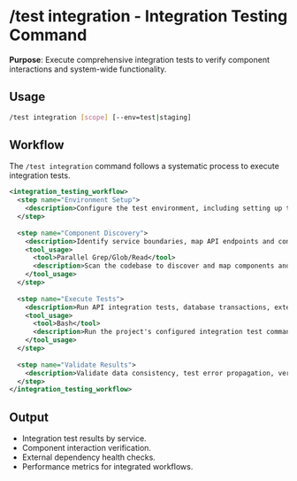 # /test integration - Integration Testing Command

**Purpose**: Execute comprehensive integration tests to verify component interactions and system-wide functionality.

## Usage
```bash
/test integration [scope] [--env=test|staging]
```

## Workflow

The `/test integration` command follows a systematic process to execute integration tests.

```xml
<integration_testing_workflow>
  <step name="Environment Setup">
    <description>Configure the test environment, including setting up test databases and external services, initializing test data fixtures, and setting environment variables.</description>
  </step>
  
  <step name="Component Discovery">
    <description>Identify service boundaries, map API endpoints and contracts, locate integration test suites, and analyze dependency chains.</description>
    <tool_usage>
      <tool>Parallel Grep/Glob/Read</tool>
      <description>Scan the codebase to discover and map components and their interactions.</description>
    </tool_usage>
  </step>
  
  <step name="Execute Tests">
    <description>Run API integration tests, database transactions, external service calls, and cross-component workflows.</description>
    <tool_usage>
      <tool>Bash</tool>
      <description>Run the project's configured integration test command.</description>
    </tool_usage>
  </step>
  
  <step name="Validate Results">
    <description>Validate data consistency, test error propagation, verify timeout handling, and check rollback mechanisms.</description>
  </step>
</integration_testing_workflow>
```

## Output
- Integration test results by service.
- Component interaction verification.
- External dependency health checks.
- Performance metrics for integrated workflows.